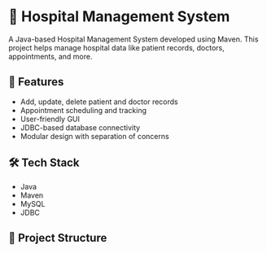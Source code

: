 # 🏥 Hospital Management System

A Java-based Hospital Management System developed using Maven. This project helps manage hospital data like patient records, doctors, appointments, and more.

## 🚀 Features

- Add, update, delete patient and doctor records
- Appointment scheduling and tracking
- User-friendly GUI 
- JDBC-based database connectivity
- Modular design with separation of concerns

## 🛠️ Tech Stack

- Java
- Maven
- MySQL
- JDBC


## 📁 Project Structure

